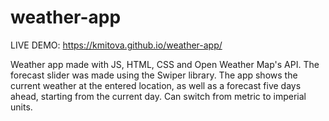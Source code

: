# weather-app
 
LIVE DEMO: https://kmitova.github.io/weather-app/

Weather app made with JS, HTML, CSS and Open Weather Map's API. The forecast slider was made using the Swiper library. 
The app shows the current weather at the entered location, as well as a forecast five days ahead, starting from the current day.
Can switch from metric to imperial units.
